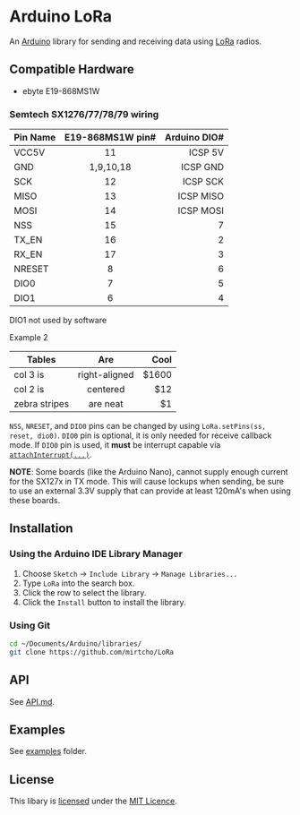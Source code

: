 # Arduino LoRa


An [Arduino](http://arduino.cc/) library for sending and receiving data using [LoRa](https://www.lora-alliance.org/) radios.

## Compatible Hardware

 * ebyte E19-868MS1W

### Semtech SX1276/77/78/79 wiring

| Pin Name | E19-868MS1W pin# | Arduino DIO# |
|--------|:-----------:|----------:|
| VCC5V  |    11       | ICSP 5V   |
| GND    | 1,9,10,18   | ICSP GND  |
| SCK    |    12       | ICSP SCK  |
| MISO   |    13       | ICSP MISO |
| MOSI   |    14       | ICSP MOSI |
| NSS    |    15       |   7       |
| TX_EN  |    16       |   2       |
| RX_EN  |    17       |   3       |
| NRESET |     8       |   6       |
| DIO0   |     7       |   5       |
| DIO1   |     6       |   4       | 

DIO1 not used by software

Example 2

| Tables        | Are           | Cool  |
| ------------- |:-------------:| -----:|
| col 3 is      | right-aligned | $1600 |
| col 2 is      | centered      |   $12 |
| zebra stripes | are neat      |    $1 |

`NSS`, `NRESET`, and `DIO0` pins can be changed by using `LoRa.setPins(ss, reset, dio0)`. `DIO0` pin is optional, it is only needed for receive callback mode. If `DIO0` pin is used, it **must** be interrupt capable via [`attachInterrupt(...)`](https://www.arduino.cc/en/Reference/AttachInterrupt).

**NOTE**: Some boards (like the Arduino Nano), cannot supply enough current for the SX127x in TX mode. This will cause lockups when sending, be sure to use an external 3.3V supply that can provide at least 120mA's when using these boards.

## Installation

### Using the Arduino IDE Library Manager

1. Choose `Sketch` -> `Include Library` -> `Manage Libraries...`
2. Type `LoRa` into the search box.
3. Click the row to select the library.
4. Click the `Install` button to install the library.

### Using Git

```sh
cd ~/Documents/Arduino/libraries/
git clone https://github.com/mirtcho/LoRa
```

## API

See [API.md](API.md).

## Examples

See [examples](examples) folder.

## License

This libary is [licensed](LICENSE) under the [MIT Licence](http://en.wikipedia.org/wiki/MIT_License).
